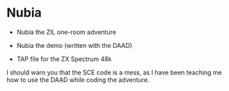 # Nubia
- Nubia the ZIL one-room adventure

- Nubia the demo (written with the DAAD)

- TAP file for the ZX Spectrum 48k


I should warn you that the SCE code is a mess, as I have been teaching me how to use the DAAD while coding the adventure.

